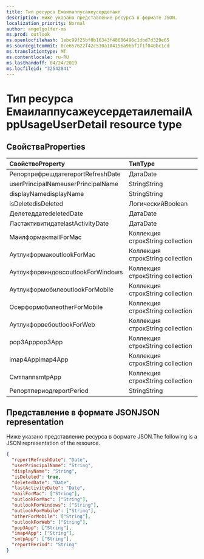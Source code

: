 ```yaml
---
title: Тип ресурса Емаилаппусажеусердетаил
description: Ниже указано представление ресурса в формате JSON.
localization_priority: Normal
author: angelgolfer-ms
ms.prod: outlook
ms.openlocfilehash: 1ebc99f25bf0b16343f48686496c1dbd7d329e65
ms.sourcegitcommit: 0ce657622f42c510a104156a96bf1f1f040bc1cd
ms.translationtype: MT
ms.contentlocale: ru-RU
ms.lasthandoff: 04/24/2019
ms.locfileid: "32542841"
---
```

# <a name="emailappusageuserdetail-resource-type"></a><span data-ttu-id="a4709-103">Тип ресурса Емаилаппусажеусердетаил</span><span class="sxs-lookup"><span data-stu-id="a4709-103">emailAppUsageUserDetail resource type</span></span>

## <a name="properties"></a><span data-ttu-id="a4709-104">Свойства</span><span class="sxs-lookup"><span data-stu-id="a4709-104">Properties</span></span>

| <span data-ttu-id="a4709-105">Свойство</span><span class="sxs-lookup"><span data-stu-id="a4709-105">Property</span></span>          | <span data-ttu-id="a4709-106">Тип</span><span class="sxs-lookup"><span data-stu-id="a4709-106">Type</span></span>              |
| :---------------- | :---------------- |
| <span data-ttu-id="a4709-107">Репортрефрешдате</span><span class="sxs-lookup"><span data-stu-id="a4709-107">reportRefreshDate</span></span> | <span data-ttu-id="a4709-108">Дата</span><span class="sxs-lookup"><span data-stu-id="a4709-108">Date</span></span>              |
| <span data-ttu-id="a4709-109">userPrincipalName</span><span class="sxs-lookup"><span data-stu-id="a4709-109">userPrincipalName</span></span> | <span data-ttu-id="a4709-110">String</span><span class="sxs-lookup"><span data-stu-id="a4709-110">String</span></span>            |
| <span data-ttu-id="a4709-111">displayName</span><span class="sxs-lookup"><span data-stu-id="a4709-111">displayName</span></span>       | <span data-ttu-id="a4709-112">String</span><span class="sxs-lookup"><span data-stu-id="a4709-112">String</span></span>            |
| <span data-ttu-id="a4709-113">isDeleted</span><span class="sxs-lookup"><span data-stu-id="a4709-113">isDeleted</span></span>         | <span data-ttu-id="a4709-114">Логический</span><span class="sxs-lookup"><span data-stu-id="a4709-114">Boolean</span></span>           |
| <span data-ttu-id="a4709-115">Делетеддате</span><span class="sxs-lookup"><span data-stu-id="a4709-115">deletedDate</span></span>       | <span data-ttu-id="a4709-116">Дата</span><span class="sxs-lookup"><span data-stu-id="a4709-116">Date</span></span>              |
| <span data-ttu-id="a4709-117">Ластактивитидате</span><span class="sxs-lookup"><span data-stu-id="a4709-117">lastActivityDate</span></span>  | <span data-ttu-id="a4709-118">Дата</span><span class="sxs-lookup"><span data-stu-id="a4709-118">Date</span></span>              |
| <span data-ttu-id="a4709-119">Маилформак</span><span class="sxs-lookup"><span data-stu-id="a4709-119">mailForMac</span></span>        | <span data-ttu-id="a4709-120">Коллекция строк</span><span class="sxs-lookup"><span data-stu-id="a4709-120">String collection</span></span> |
| <span data-ttu-id="a4709-121">Аутлукформак</span><span class="sxs-lookup"><span data-stu-id="a4709-121">outlookForMac</span></span>     | <span data-ttu-id="a4709-122">Коллекция строк</span><span class="sxs-lookup"><span data-stu-id="a4709-122">String collection</span></span> |
| <span data-ttu-id="a4709-123">Аутлукфорвиндовс</span><span class="sxs-lookup"><span data-stu-id="a4709-123">outlookForWindows</span></span> | <span data-ttu-id="a4709-124">Коллекция строк</span><span class="sxs-lookup"><span data-stu-id="a4709-124">String collection</span></span> |
| <span data-ttu-id="a4709-125">Аутлукформобиле</span><span class="sxs-lookup"><span data-stu-id="a4709-125">outlookForMobile</span></span>  | <span data-ttu-id="a4709-126">Коллекция строк</span><span class="sxs-lookup"><span data-stu-id="a4709-126">String collection</span></span> |
| <span data-ttu-id="a4709-127">Осерформобиле</span><span class="sxs-lookup"><span data-stu-id="a4709-127">otherForMobile</span></span>    | <span data-ttu-id="a4709-128">Коллекция строк</span><span class="sxs-lookup"><span data-stu-id="a4709-128">String collection</span></span> |
| <span data-ttu-id="a4709-129">Аутлукфорвеб</span><span class="sxs-lookup"><span data-stu-id="a4709-129">outlookForWeb</span></span>     | <span data-ttu-id="a4709-130">Коллекция строк</span><span class="sxs-lookup"><span data-stu-id="a4709-130">String collection</span></span> |
| <span data-ttu-id="a4709-131">pop3App</span><span class="sxs-lookup"><span data-stu-id="a4709-131">pop3App</span></span>           | <span data-ttu-id="a4709-132">Коллекция строк</span><span class="sxs-lookup"><span data-stu-id="a4709-132">String collection</span></span> |
| <span data-ttu-id="a4709-133">imap4App</span><span class="sxs-lookup"><span data-stu-id="a4709-133">imap4App</span></span>          | <span data-ttu-id="a4709-134">Коллекция строк</span><span class="sxs-lookup"><span data-stu-id="a4709-134">String collection</span></span> |
| <span data-ttu-id="a4709-135">Смтпапп</span><span class="sxs-lookup"><span data-stu-id="a4709-135">smtpApp</span></span>           | <span data-ttu-id="a4709-136">Коллекция строк</span><span class="sxs-lookup"><span data-stu-id="a4709-136">String collection</span></span> |
| <span data-ttu-id="a4709-137">Репортпериод</span><span class="sxs-lookup"><span data-stu-id="a4709-137">reportPeriod</span></span>      | <span data-ttu-id="a4709-138">String</span><span class="sxs-lookup"><span data-stu-id="a4709-138">String</span></span>            |

## <a name="json-representation"></a><span data-ttu-id="a4709-139">Представление в формате JSON</span><span class="sxs-lookup"><span data-stu-id="a4709-139">JSON representation</span></span>

<span data-ttu-id="a4709-140">Ниже указано представление ресурса в формате JSON.</span><span class="sxs-lookup"><span data-stu-id="a4709-140">The following is a JSON representation of the resource.</span></span>

<!-- {
  "blockType": "resource",
  "@odata.type": "microsoft.graph.emailAppUsageUserDetail"
} -->

```json
{
  "reportRefreshDate": "Date", 
  "userPrincipalName": "String", 
  "displayName": "String", 
  "isDeleted": true, 
  "deletedDate": "Date", 
  "lastActivityDate": "Date", 
  "mailForMac": ["String"], 
  "outlookForMac": ["String"], 
  "outlookForWindows": ["String"], 
  "outlookForMobile": ["String"], 
  "otherForMobile": ["String"], 
  "outlookForWeb": ["String"], 
  "pop3App": ["String"], 
  "imap4App": ["String"], 
  "smtpApp": ["String"], 
  "reportPeriod": "String"
}
```
